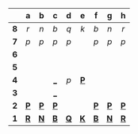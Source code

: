 |     |  a  |  b  |  c  |  d  |  e  |  f  |  g  |  h  |
|:---:|:---:|:---:|:---:|:---:|:---:|:---:|:---:|:---:|
|  **8**  |  _r_  |  _n_  |  _b_  |  _q_  |  _k_  |  _b_  |  _n_  |  _r_  |
|  **7**  |  _p_  |  _p_  |  _p_  |  _p_  |     |  _p_  |  _p_  |  _p_  |
|  **6**  |     |     |     |     |     |     |     |     |
|  **5**  |     |     |     |     |     |     |     |     |
|  **4**  |     |     |  [_](http://localhost:8080/api/chess/play?move=c2c4)  |  _p_  |  [**P**](http://localhost:8080/api/chess/select?square=e4)  |     |     |     |
|  **3**  |     |     |  [_](http://localhost:8080/api/chess/play?move=c2c3)  |     |     |     |     |     |
|  **2**  |  [**P**](http://localhost:8080/api/chess/select?square=a2)  |  [**P**](http://localhost:8080/api/chess/select?square=b2)  |  [**P**](http://localhost:8080/api/chess/select?square=c2)  |     |     |  [**P**](http://localhost:8080/api/chess/select?square=f2)  |  [**P**](http://localhost:8080/api/chess/select?square=g2)  |  [**P**](http://localhost:8080/api/chess/select?square=h2)  |
|  **1**  |  [**R**](https://github.com/grim-kalman)  |  [**N**](http://localhost:8080/api/chess/select?square=b1)  |  [**B**](http://localhost:8080/api/chess/select?square=c1)  |  [**Q**](http://localhost:8080/api/chess/select?square=d1)  |  [**K**](http://localhost:8080/api/chess/select?square=e1)  |  [**B**](http://localhost:8080/api/chess/select?square=f1)  |  [**N**](http://localhost:8080/api/chess/select?square=g1)  |  [**R**](https://github.com/grim-kalman)  |
